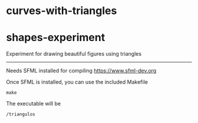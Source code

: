 # curves-with-triangles
# shapes-experiment

Experiment for drawing beautiful figures using triangles

----------

Needs SFML installed for compiling
https://www.sfml-dev.org

Once SFML is installed, you can use the included Makefile

```
make
```

The executable will be

```
/triangulos
```
